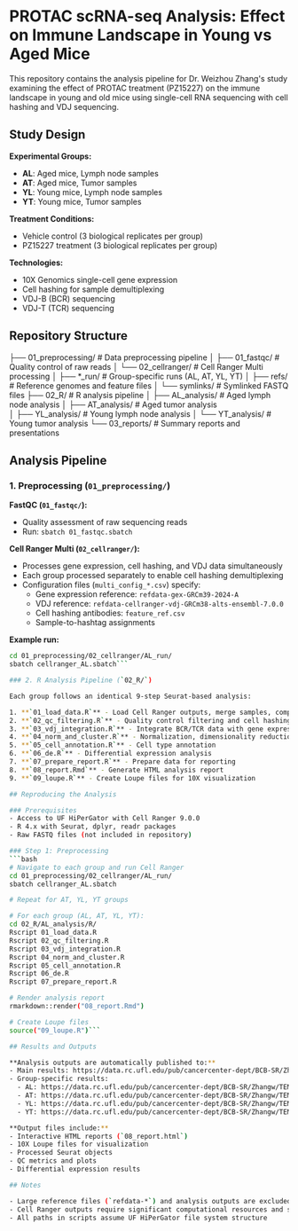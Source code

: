 # PROTAC scRNA-seq Analysis: Effect on Immune Landscape in Young vs Aged Mice

This repository contains the analysis pipeline for Dr. Weizhou Zhang's study examining the effect of PROTAC treatment (PZ15227) on the immune landscape in young and old mice using single-cell RNA sequencing with cell hashing and VDJ sequencing.

## Study Design

**Experimental Groups:**
- **AL**: Aged mice, Lymph node samples
- **AT**: Aged mice, Tumor samples  
- **YL**: Young mice, Lymph node samples
- **YT**: Young mice, Tumor samples

**Treatment Conditions:**
- Vehicle control (3 biological replicates per group)
- PZ15227 treatment (3 biological replicates per group)

**Technologies:**
- 10X Genomics single-cell gene expression
- Cell hashing for sample demultiplexing
- VDJ-B (BCR) sequencing
- VDJ-T (TCR) sequencing

## Repository Structure

├── 01_preprocessing/          # Data preprocessing pipeline
│   ├── 01_fastqc/            # Quality control of raw reads
│   └── 02_cellranger/        # Cell Ranger Multi processing
│       ├── *_run/            # Group-specific runs (AL, AT, YL, YT)
│       ├── refs/             # Reference genomes and feature files
│       └── symlinks/         # Symlinked FASTQ files
├── 02_R/                     # R analysis pipeline
│   ├── AL_analysis/          # Aged lymph node analysis
│   ├── AT_analysis/          # Aged tumor analysis  
│   ├── YL_analysis/          # Young lymph node analysis
│   └── YT_analysis/          # Young tumor analysis
└── 03_reports/               # Summary reports and presentations

## Analysis Pipeline

### 1. Preprocessing (`01_preprocessing/`)

**FastQC (`01_fastqc/`):**
- Quality assessment of raw sequencing reads
- Run: `sbatch 01_fastqc.sbatch`

**Cell Ranger Multi (`02_cellranger/`):**
- Processes gene expression, cell hashing, and VDJ data simultaneously
- Each group processed separately to enable cell hashing demultiplexing
- Configuration files (`multi_config_*.csv`) specify:
  - Gene expression reference: `refdata-gex-GRCm39-2024-A`
  - VDJ reference: `refdata-cellranger-vdj-GRCm38-alts-ensembl-7.0.0`
  - Cell hashing antibodies: `feature_ref.csv`
  - Sample-to-hashtag assignments

**Example run:**
```bash
cd 01_preprocessing/02_cellranger/AL_run/
sbatch cellranger_AL.sbatch```

### 2. R Analysis Pipeline (`02_R/`)

Each group follows an identical 9-step Seurat-based analysis:

1. **`01_load_data.R`** - Load Cell Ranger outputs, merge samples, compile VDJ data
2. **`02_qc_filtering.R`** - Quality control filtering and cell hashing demultiplexing  
3. **`03_vdj_integration.R`** - Integrate BCR/TCR data with gene expression
4. **`04_norm_and_cluster.R`** - Normalization, dimensionality reduction, clustering
5. **`05_cell_annotation.R`** - Cell type annotation
6. **`06_de.R`** - Differential expression analysis
7. **`07_prepare_report.R`** - Prepare data for reporting
8. **`08_report.Rmd`** - Generate HTML analysis report
9. **`09_loupe.R`** - Create Loupe files for 10X visualization

## Reproducing the Analysis

### Prerequisites
- Access to UF HiPerGator with Cell Ranger 9.0.0
- R 4.x with Seurat, dplyr, readr packages
- Raw FASTQ files (not included in repository)

### Step 1: Preprocessing
```bash
# Navigate to each group and run Cell Ranger
cd 01_preprocessing/02_cellranger/AL_run/
sbatch cellranger_AL.sbatch

# Repeat for AT, YL, YT groups

# For each group (AL, AT, YL, YT):
cd 02_R/AL_analysis/R/
Rscript 01_load_data.R
Rscript 02_qc_filtering.R
Rscript 03_vdj_integration.R
Rscript 04_norm_and_cluster.R
Rscript 05_cell_annotation.R
Rscript 06_de.R
Rscript 07_prepare_report.R

# Render analysis report
rmarkdown::render("08_report.Rmd")

# Create Loupe files
source("09_loupe.R")```

## Results and Outputs

**Analysis outputs are automatically published to:**
- Main results: https://data.rc.ufl.edu/pub/cancercenter-dept/BCB-SR/Zhangw/TEMI/GE-8124/
- Group-specific results:
  - AL: https://data.rc.ufl.edu/pub/cancercenter-dept/BCB-SR/Zhangw/TEMI/GE-8124/AL/
  - AT: https://data.rc.ufl.edu/pub/cancercenter-dept/BCB-SR/Zhangw/TEMI/GE-8124/AT/
  - YL: https://data.rc.ufl.edu/pub/cancercenter-dept/BCB-SR/Zhangw/TEMI/GE-8124/YL/
  - YT: https://data.rc.ufl.edu/pub/cancercenter-dept/BCB-SR/Zhangw/TEMI/GE-8124/YT/

**Output files include:**
- Interactive HTML reports (`08_report.html`)
- 10X Loupe files for visualization
- Processed Seurat objects
- QC metrics and plots
- Differential expression results

## Notes

- Large reference files (`refdata-*`) and analysis outputs are excluded from the repository
- Cell Ranger outputs require significant computational resources and storage
- All paths in scripts assume UF HiPerGator file system structure
